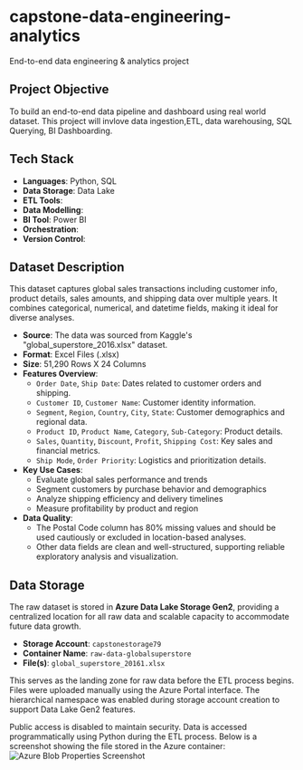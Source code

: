 # capstone-data-engineering-analytics
End-to-end data engineering & analytics project

## Project Objective
To build an end-to-end data pipeline and dashboard using real world dataset.
This project will invlove data ingestion,ETL, data warehousing, SQL Querying, BI Dashboarding.

## Tech Stack
- **Languages**: Python, SQL
- **Data Storage**: Data Lake
- **ETL Tools**:
- **Data Modelling**:
- **BI Tool**: Power BI
- **Orchestration**:
- **Version Control**:

## Dataset Description
This dataset captures global sales transactions including customer info, product details, sales amounts, and shipping data over multiple years. It combines categorical, numerical, and datetime fields, making it ideal for diverse analyses.
- **Source**: The data was sourced from Kaggle's "global_superstore_2016.xlsx" dataset.
- **Format**: Excel Files (.xlsx)
- **Size**: 51,290 Rows X 24 Columns
- **Features Overview**:
  - `Order Date`, `Ship Date`: Dates related to customer orders and shipping.
  - `Customer ID`, `Customer Name`: Customer identity information.
  - `Segment`, `Region`, `Country`, `City`, `State`: Customer demographics and regional data.
  - `Product ID`, `Product Name`, `Category`, `Sub-Category`: Product details.
  - `Sales`, `Quantity`, `Discount`, `Profit`, `Shipping Cost`: Key sales and financial metrics.
  - `Ship Mode`, `Order Priority`: Logistics and prioritization details.
- **Key Use Cases**:
  - Evaluate global sales performance and trends
  - Segment customers by purchase behavior and demographics
  - Analyze shipping efficiency and delivery timelines
  - Measure profitability by product and region
- **Data Quality**:
  - The Postal Code column has 80% missing values and should be used cautiously or excluded in location-based analyses.
  - Other data fields are clean and well-structured, supporting reliable exploratory analysis and visualization.
 
## Data Storage
The raw dataset is stored in **Azure Data Lake Storage Gen2**, providing a centralized location for all raw data and scalable capacity to accommodate future data growth.

  - **Storage Account**: `capstonestorage79`
  - **Container Name**: `raw-data-globalsuperstore`
  - **File(s)**: `global_superstore_20161.xlsx`

This serves as the landing zone for raw data before the ETL process begins. Files were uploaded manually using the Azure Portal interface. The hierarchical namespace was enabled during storage account creation to support Data Lake Gen2 features.

Public access is disabled to maintain security. Data is accessed programmatically using Python during the ETL process. Below is a screenshot showing the file stored in the Azure container:
![Azure Blob Properties Screenshot]([./screenshots/azure_storage.png](https://github.com/SwathiiKannan/capstone-data-engineering-analytics/blob/main/Screenshots/azure_storage.png))





